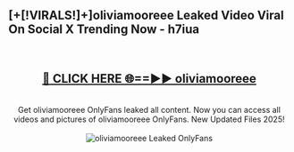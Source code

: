 <h2>[+[!VIRALS!]+]oliviamooreee Leaked Video Viral On Social X Trending Now - h7iua</h2>
<br>
<div align="center">
<h2><a href="https://libra.edu.pl?oliviamooreee" rel="nofollow">🔴 CLICK HERE 🌐==►► oliviamooreee</a></h2>
<br>
Get oliviamooreee OnlyFans leaked all content. Now you can access all videos and pictures of oliviamooreee OnlyFans. New Updated Files 2025!
<br>
<br>
<a href="https://libra.edu.pl?oliviamooreee" rel="nofollow" data-target="animated-image.originalLink"><img src="https://i.ibb.co.com/WyWwxjT/player-gif2.gif" alt="oliviamooreee Leaked OnlyFans" style="max-width: 100%; display: inline-block;" data-target="animated-image.originalImage"></a>
</div>
<br>